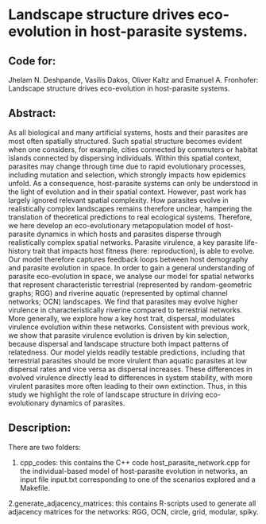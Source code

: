 # Landscape structure drives eco-evolution in host-parasite systems.

## Code for:

Jhelam N. Deshpande, Vasilis Dakos, Oliver Kaltz and Emanuel A. Fronhofer: Landscape structure drives eco-evolution in host-parasite systems.

## Abstract: 

As all biological and many artificial systems, hosts and their parasites are most often spatially structured. Such spatial structure becomes evident when one considers, for example, cities connected by commuters or habitat islands connected by dispersing individuals. Within this spatial context, parasites may change through time due to rapid evolutionary processes, including mutation and selection, which strongly impacts how epidemics unfold. As a consequence, host-parasite systems can only be understood in the light of evolution and in their spatial context. However, past work has largely ignored relevant spatial complexity. How parasites evolve in realistically complex landscapes remains therefore unclear, hampering the translation of theoretical predictions to real ecological systems. Therefore, we here develop an eco-evolutionary metapopulation model of host-parasite dynamics in which hosts and parasites disperse through realistically complex spatial networks. Parasite virulence, a key parasite life-history trait that impacts host fitness (here: reproduction), is able to evolve. Our model therefore captures feedback loops between host demography and parasite evolution in space. In order to gain a general understanding of parasite eco-evolution in space, we analyse our model for spatial networks that represent characteristic terrestrial (represented by random-geometric graphs; RGG) and riverine aquatic (represented by optimal channel networks; OCN) landscapes. We find that parasites may evolve higher virulence in characteristically riverine compared to terrestrial networks. More generally, we explore how a key host trait, dispersal, modulates virulence evolution within these networks. Consistent with previous work, we show that parasite virulence evolution is driven by kin selection, because dispersal and landscape structure both impact patterns of relatedness. Our model yields readily testable predictions, including that terrestrial parasites should be more virulent than aquatic parasites at low dispersal rates and vice versa as dispersal increases. These differences in evolved virulence directly lead to differences in system stability, with more virulent parasites more often leading to their own extinction. Thus, in this study we highlight the role of landscape structure in driving eco-evolutionary dynamics of parasites.

## Description:

There are two folders:

1. cpp_codes: this contains the C++ code host_parasite_network.cpp for the individual-based model of host-parasite evolution in networks, an input file input.txt corresponding to one of the scenarios explored and a Makefile.

2.generate_adjacency_matrices: this contains R-scripts used to generate all adjacency matrices for the networks: RGG, OCN, circle, grid, modular, spiky. 


